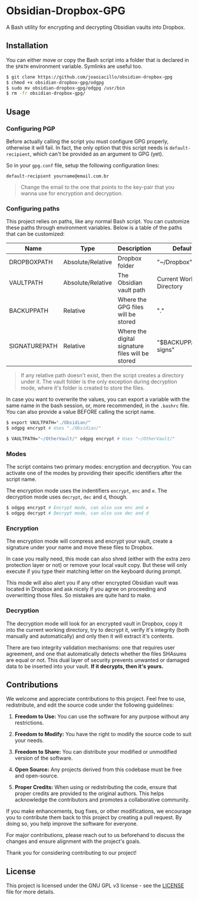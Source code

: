 # Obsidian-Dropbox-GPG

A Bash utility for encrypting and decrypting Obsidian vaults into Dropbox.

## Installation

You can either move or copy the Bash script into a folder that is declared
in the `$PATH` environment variable. Symlinks are useful too.

```bash
$ git clone https://github.com/joaoiacillo/obsidian-dropbox-gpg
$ chmod +x obsidian-dropbox-gpg/odgpg
$ sudo mv obsidian-dropbox-gpg/odgpg /usr/bin
$ rm -fr obsidian-dropbox-gpg/
```

## Usage

### Configuring PGP

Before actually calling the script you must configure GPG properly, otherwise it
will fail. In fact, the only option that this script needs is
`default-recipient`, which can't be provided as an argument to GPG (yet).

So in your `gpg.conf` file, setup the following configuration lines:

```
default-recipient yourname@email.com.br
```

> Change the email to the one that points to the key-pair that you wanna use for
> encryption and decryption.

### Configuring paths

This project relies on paths, like any normal Bash script. You can customize
these paths through environment variables. Below is a table of the paths that
can be customized:

| Name          | Type              | Description                                      | Defaults to               |
| ------------- | ----------------- | ------------------------------------------------ | ------------------------- |
| DROPBOXPATH   | Absolute/Relative | Dropbox folder                                   | "~/Dropbox"               |
| VAULTPATH     | Absolute/Relative | The Obsidian vault path                          | Current Working Directory |
| BACKUPPATH    | Relative          | Where the GPG files will be stored               | "."                       |
| SIGNATUREPATH | Relative          | Where the digital signature files will be stored | "$BACKUPPATH/pgp-signs"   |

> If any relative path doesn't exist, then the script creates a directory under it. The vault
> folder is the only exception during decryption mode, where it's folder is
> created to store the files.

In case you want to overwrite the values, you can export a variable with the
same name in the bash session, or, more recommended, in the `.bashrc` file. You
can also provide a value BEFORE calling the script name.

```bash
$ export VAULTPATH="./Obsidian/"
$ odgpg encrypt # Uses "./Obsidian/"

$ VAULTPATH="~/OtherVault/" odgpg encrypt # Uses "~/OtherVault/"
```

### Modes

The script contains two primary modes: encryption and decryption. You can
activate one of the modes by providing their specific identifiers after the
script name.

The encryption mode uses the indentifiers `encrypt`, `enc` and `e`. The
decryption mode uses `decrypt`, `dec` and `d`, though.

```bash
$ odgpg encrypt # Encrypt mode, can also use enc and e
$ odgpg decrypt # Decrypt mode, can also use dec and d
```

### Encryption

The encryption mode will compress and encrypt your vault, create a signature under
your name and move these files to Dropbox.

In case you really need, this mode
can also shred (either with the extra zero protection layer or not) or remove
your local vault copy. But these will only execute if you type their matching
letter on the keyboard during prompt.

This mode will also alert you if any other encrypted Obsidian vault was located
in Dropbox and ask nicely if you agree on proceeding and overwritting those files. So mistakes are quite hard to make.

### Decryption

The decryption mode will look for an encrypted vault in Dropbox, copy it into
the current working directory, try to decrypt it, verify it's integrity (both
manually and automatically) and only then it will extract it's contents.

There are two integrity validation mechanisms: one that requires user agreement,
and one that automatically detects whether the files SHAsums are equal or not.
This dual layer of security prevents unwanted or damaged data to be inserted
into your vault. **If it decrypts, then it's yours.**

## Contributions

We welcome and appreciate contributions to this project. Feel free to use,
redistribute, and edit the source code under the following guidelines:

1. **Freedom to Use:** You can use the software for any purpose without any restrictions.

2. **Freedom to Modify:** You have the right to modify the source code to suit your needs.

3. **Freedom to Share:** You can distribute your modified or unmodified version of the software.

4. **Open Source:** Any projects derived from this codebase must be free and open-source.

5. **Proper Credits:** When using or redistributing the code, ensure that proper credits are provided to the original authors. This helps acknowledge the contributors and promotes a collaborative community.

If you make enhancements, bug fixes, or other modifications, we encourage you to contribute them back to this project by creating a pull request. By doing so, you help improve the software for everyone.

For major contributions, please reach out to us beforehand to discuss the changes and ensure alignment with the project's goals.

Thank you for considering contributing to our project!

## License

This project is licensed under the GNU GPL v3 license - see the
[LICENSE](./LICENSE) file for more details.
